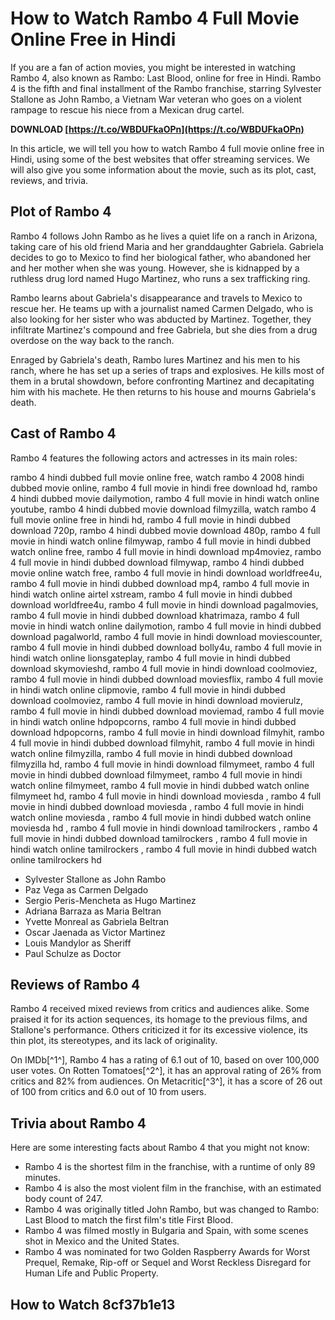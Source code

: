 
 
# How to Watch Rambo 4 Full Movie Online Free in Hindi
 
If you are a fan of action movies, you might be interested in watching Rambo 4, also known as Rambo: Last Blood, online for free in Hindi. Rambo 4 is the fifth and final installment of the Rambo franchise, starring Sylvester Stallone as John Rambo, a Vietnam War veteran who goes on a violent rampage to rescue his niece from a Mexican drug cartel.
 
**DOWNLOAD  [https://t.co/WBDUFkaOPn](https://t.co/WBDUFkaOPn)**


 
In this article, we will tell you how to watch Rambo 4 full movie online free in Hindi, using some of the best websites that offer streaming services. We will also give you some information about the movie, such as its plot, cast, reviews, and trivia.
 
## Plot of Rambo 4
 
Rambo 4 follows John Rambo as he lives a quiet life on a ranch in Arizona, taking care of his old friend Maria and her granddaughter Gabriela. Gabriela decides to go to Mexico to find her biological father, who abandoned her and her mother when she was young. However, she is kidnapped by a ruthless drug lord named Hugo Martinez, who runs a sex trafficking ring.
 
Rambo learns about Gabriela's disappearance and travels to Mexico to rescue her. He teams up with a journalist named Carmen Delgado, who is also looking for her sister who was abducted by Martinez. Together, they infiltrate Martinez's compound and free Gabriela, but she dies from a drug overdose on the way back to the ranch.
 
Enraged by Gabriela's death, Rambo lures Martinez and his men to his ranch, where he has set up a series of traps and explosives. He kills most of them in a brutal showdown, before confronting Martinez and decapitating him with his machete. He then returns to his house and mourns Gabriela's death.
 
## Cast of Rambo 4
 
Rambo 4 features the following actors and actresses in its main roles:
 
rambo 4 hindi dubbed full movie online free,  watch rambo 4 2008 hindi dubbed movie online,  rambo 4 full movie in hindi free download hd,  rambo 4 hindi dubbed movie dailymotion,  rambo 4 full movie in hindi watch online youtube,  rambo 4 hindi dubbed movie download filmyzilla,  watch rambo 4 full movie online free in hindi hd,  rambo 4 full movie in hindi dubbed download 720p,  rambo 4 hindi dubbed movie download 480p,  rambo 4 full movie in hindi watch online filmywap,  rambo 4 full movie in hindi dubbed watch online free,  rambo 4 full movie in hindi download mp4moviez,  rambo 4 full movie in hindi dubbed download filmywap,  rambo 4 hindi dubbed movie online watch free,  rambo 4 full movie in hindi download worldfree4u,  rambo 4 full movie in hindi dubbed download mp4,  rambo 4 full movie in hindi watch online airtel xstream,  rambo 4 full movie in hindi dubbed download worldfree4u,  rambo 4 full movie in hindi download pagalmovies,  rambo 4 full movie in hindi dubbed download khatrimaza,  rambo 4 full movie in hindi watch online dailymotion,  rambo 4 full movie in hindi dubbed download pagalworld,  rambo 4 full movie in hindi download moviescounter,  rambo 4 full movie in hindi dubbed download bolly4u,  rambo 4 full movie in hindi watch online lionsgateplay,  rambo 4 full movie in hindi dubbed download skymovieshd,  rambo 4 full movie in hindi download coolmoviez,  rambo 4 full movie in hindi dubbed download moviesflix,  rambo 4 full movie in hindi watch online clipmovie,  rambo 4 full movie in hindi dubbed download coolmoviez,  rambo 4 full movie in hindi download movierulz,  rambo 4 full movie in hindi dubbed download moviemad,  rambo 4 full movie in hindi watch online hdpopcorns,  rambo 4 full movie in hindi dubbed download hdpopcorns,  rambo 4 full movie in hindi download filmyhit,  rambo 4 full movie in hindi dubbed download filmyhit,  rambo 4 full movie in hindi watch online filmyzilla,  rambo 4 full movie in hindi dubbed download filmyzilla hd,  rambo 4 full movie in hindi download filmymeet,  rambo 4 full movie in hindi dubbed download filmymeet,  rambo 4 full movie in hindi watch online filmymeet,  rambo 4 full movie in hindi dubbed watch online filmymeet hd,  rambo 4 full movie in hindi download moviesda ,  rambo 4 full movie in hindi dubbed download moviesda ,  rambo 4 full movie in hindi watch online moviesda ,  rambo 4 full movie in hindi dubbed watch online moviesda hd ,  rambo 4 full movie in hindi download tamilrockers ,  rambo 4 full movie in hindi dubbed download tamilrockers ,  rambo 4 full movie in hindi watch online tamilrockers ,  rambo 4 full movie in hindi dubbed watch online tamilrockers hd
 
- Sylvester Stallone as John Rambo
- Paz Vega as Carmen Delgado
- Sergio Peris-Mencheta as Hugo Martinez
- Adriana Barraza as Maria Beltran
- Yvette Monreal as Gabriela Beltran
- Oscar Jaenada as Victor Martinez
- Louis Mandylor as Sheriff
- Paul Schulze as Doctor

## Reviews of Rambo 4
 
Rambo 4 received mixed reviews from critics and audiences alike. Some praised it for its action sequences, its homage to the previous films, and Stallone's performance. Others criticized it for its excessive violence, its thin plot, its stereotypes, and its lack of originality.
 
On IMDb[^1^], Rambo 4 has a rating of 6.1 out of 10, based on over 100,000 user votes. On Rotten Tomatoes[^2^], it has an approval rating of 26% from critics and 82% from audiences. On Metacritic[^3^], it has a score of 26 out of 100 from critics and 6.0 out of 10 from users.
 
## Trivia about Rambo 4
 
Here are some interesting facts about Rambo 4 that you might not know:

- Rambo 4 is the shortest film in the franchise, with a runtime of only 89 minutes.
- Rambo 4 is also the most violent film in the franchise, with an estimated body count of 247.
- Rambo 4 was originally titled John Rambo, but was changed to Rambo: Last Blood to match the first film's title First Blood.
- Rambo 4 was filmed mostly in Bulgaria and Spain, with some scenes shot in Mexico and the United States.
- Rambo 4 was nominated for two Golden Raspberry Awards for Worst Prequel, Remake, Rip-off or Sequel and Worst Reckless Disregard for Human Life and Public Property.

## How to Watch 8cf37b1e13


